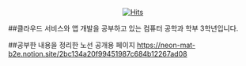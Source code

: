 <div align=center>
	
  [![Hits](https://hits.seeyoufarm.com/api/count/incr/badge.svg?url=https%3A%2F%2Fgithub.com%2Fzzsza)](https://hits.seeyoufarm.com) 
	
  </div>

##클라우드 서비스와 앱 개발을 공부하고 있는 컴퓨터 공학과 학부 3학년입니다.

##공부한 내용을 정리한 노선 공개용 페이지
https://neon-mat-b2e.notion.site/2bc134a20f99451987c684b12267ad08
